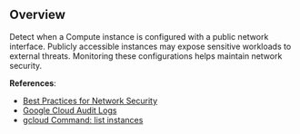 ## Overview

Detect when a Compute instance is configured with a public network interface. Publicly accessible instances may expose sensitive workloads to external threats. Monitoring these configurations helps maintain network security.

**References**:
- [Best Practices for Network Security](https://cloud.google.com/architecture/security-best-practices-for-networking)
- [Google Cloud Audit Logs](https://cloud.google.com/logging/docs/audit)
- [gcloud Command: list instances](https://cloud.google.com/sdk/gcloud/reference/compute/instances/list)